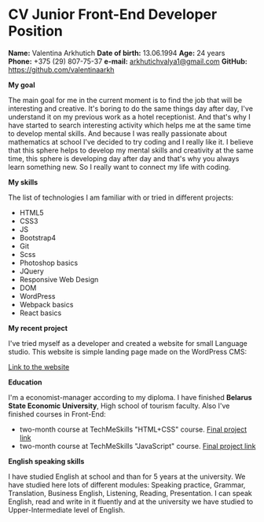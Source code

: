 # CV Junior Front-End Developer Position

**Name:** Valentina Arkhutich
**Date of birth:** 13.06.1994
**Age:** 24 years     
**Phone:** +375 (29) 807-75-37
**e-mail:** arkhutichvalya1@gmail.com
**GitHub:** https://github.com/valentinaarkh

**My goal**

The main goal for me in the current moment is to find the job that will be interesting and creative. It's boring to do the same things day after day, I've understand it on my previous work as a hotel receptionist. And that's why I have started to search interesting activity which helps me at the same time to develop mental skills. And because I was really passionate about mathematics at school I've decided to try coding and I really like it. I believe that this sphere helps to develop my mental skills and creativity at the same time, this sphere is developing day after day and that's why you always learn something new. So I really want to connect my life with coding.

**My skills**

The list of technologies I am familiar with or tried in different projects:

* HTML5
* CSS3
* JS
* Bootstrap4
* Git
* Scss
* Photoshop basics
* JQuery
* Responsive Web Design
* DOM
* WordPress
* Webpack basics
* React basics

**My recent project**

I've tried myself as a developer and created a website for small Language studio. This website is simple landing page made on the WordPress CMS:

[Link to the website](http://millan.by/)

**Education**

I'm a economist-manager according to my diploma. I have finished **Belarus State Economic University**, High school of tourism faculty.
Also I've finished courses in Front-End:
* two-month course at TechMeSkills "HTML+CSS" course. [Final project link](http://teachmeskills.com/school/a23/arhutichvalentina/)
* two-month course at TechMeSkills "JavaScript" course. [Final project link](http://teachmeskills.com/school/b15/valentinaarhutich/)

**English speaking skills**

I have studied English at school and than for 5 years at the university. We have studied here lots of different modules: Speaking practice, Grammar, Translation, Business English, Listening, Reading, Presentation. I can speak English, read and write in it fluently and at the university we have studied to Upper-Intermediate level of English.
